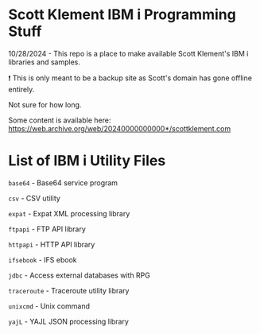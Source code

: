 # Scott Klement IBM i Programming Stuff
10/28/2024 - This repo is a place to make available Scott Klement's IBM i libraries and samples. 

❗ This is only meant to be a backup site as Scott's domain has gone offline entirely. 

Not sure for how long.

Some content is available here:   
https://web.archive.org/web/20240000000000*/scottklement.com   

# List of IBM i Utility Files
```base64``` - Base64 service program    

```csv``` - CSV utility   

```expat``` - Expat XML processing library    

```ftpapi``` - FTP API library    

```httpapi``` - HTTP API library   

```ifsebook``` - IFS ebook

```jdbc``` - Access external databases with RPG  

```traceroute``` - Traceroute utility library   

```unixcmd``` - Unix command    

```yajL``` - YAJL JSON processing library   
